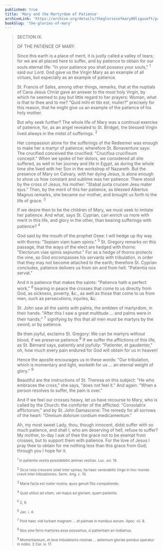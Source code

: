 ```yaml
---
published: true
title: 'Mary and the Martyrdom of Patience'
archiveLink: 'https://archive.org/details/thegloriesofmary00liguuoft/page/636?view=theater'
bookSlug: 'the-glories-of-mary'
---
```


> SECTION IX.
>
> OF THE PATIENCE OF MARY.
>
> Since this earth is a place of merit, it is justly called a valley of tears; for we are all placed here to suffer, and by patience to obtain for our souls eternal life: "In your patience you shall possess your souls," <sup>1</sup> said our Lord. God gave us the Virgin Mary as an example of all virtues, but especially as an example of patience.
>
> St. Francis of Sales, among other things, remarks, that at the nuptials of Cana Jesus Christ gave an answer to the most holy Virgin, by which he seemed to pay but little regard to her prayers: Woman, what is that to thee and to me? "Quid mihi et tibi est, mulier?" precisely for this reason, that he might give us an example of the patience of his holy mother.
>
> But why seek further? The whole life of Mary was a continual exercise of patience, for, as an angel revealed to St. Bridget, the blessed Virgin lived always in the midst of sufferings. <sup>2</sup>
>
> Her compassion alone for the sufferings of the Redeemer was enough to make her a martyr of patience; wherefore St. Bonaventure says: The crucified conceived the crucified: "Crucifixa crucifixum concepit." When we spoke of her dolors, we considered all she suffered, as well in her journey and life in Egypt, as during the whole time she lived with her Son in the workshop of Nazareth. But the presence of Mary on Calvary, with her dying Jesus, is alone enough to show us how constant and sublime was her patience: There stood by the cross of Jesus, his mother: "Stabat juxta crucem Jesu mater ejus." Then, by the merit of this her patience, as blessed Albertus Magnus remarks, she became our mother, and brought us forth to the life of grace. <sup>3</sup>
>
> If we desire then to be the children of Mary, we must seek to imitate her patience. And what, says St. Cyprian, can enrich us more with merit in this life, and glory in the other, than bearing sufferings with patience? <sup>4</sup>
>
> God said by the mouth of the prophet Osee: I will hedge up thy way with thorns: "Sepiam viam tuam spinis." <sup>5</sup> St. Gregory remarks on this passage, that the ways of the elect are hedged with thorns: "Electorum viae spinis sepiuntur." For as a hedge of thorns protects the vine, so God encompasses his servants with tribulation, in order that they may not become attached to the earth; therefore St. Cyprian concludes, patience delivers us from sin and from hell: "Patientia nos servat."
>
> And it is patience that makes the saints: "Patience hath a perfect work," <sup>6</sup> bearing in peace the crosses that come to us directly from God, as sickness, poverty, &c., as well as those that come to us from men, such as persecutions, injuries, &c.
>
> St. John saw all the saints with palms, the emblem of martyrdom, in their hands. "After this I saw a great multitude … and palms were in their hands;" <sup>7</sup> signifying by this that all men must be martyrs by the sword, or by patience.
>
> Be then joyful, exclaims St. Gregory: We can be martyrs without blood, if we preserve patience.<sup>8</sup> If we suffer the afflictions of this life, as St. Bernard says, patiently and joyfully: "Patienter, et gaudenter," oh, how much every pain endured for God will obtain for us in heaven!
>
> Hence the apostle encourages us in these words: "Our tribulation, which is momentary and light, worketh for us … an eternal weight of glory." <sup>9</sup>
>
> Beautiful are the instructions of St. Theresa on this subject: "He who embraces the cross," she says, "does not feel it." And again: "When a person resolves to suffer, the pain is over."
>
> And if we feel our crosses heavy, let us have recourse to Mary, who is called by the Church: the comforter of the afflicted: "Consolatrix afflictorum;" and by St. John Damascene: The remedy for all sorrows of the heart: "Omnium dolorum cordium medicamentum."
>
> Ah, my most sweet Lady, thou, though innocent, didst suffer with so much patience, and shall I, who am deserving of hell, refuse to suffer? My mother, to-day I ask of thee the grace not to be exempt from crosses, but to support them with patience. For the love of Jesus I pray thee to obtain for me nothing less than this grace from God; through you I hope for it.
>
> <small><sup>1</sup> In patientia vestra possidebitis animas vestras. Luc. xxi. 19.</small>
>
> <small><sup>2</sup> Sicut rosa crescere solet inter spinas; ita haec venerabilis Virgo in hoc mundo crevit inter tribulationes. Serm. Ang. c. 10.</small>
>
> <small><sup>3</sup> Maria facta est mater nostra, quos genuit filio compatiendo.</small>
>
> <small><sup>4</sup> Quid utilius ad vitam, vel majus ad gloriam, quam patientis.</small>
>
> <small><sup>5</sup> 2, 6.</small>
>
> <small><sup>6</sup> Jac. i. 4.</small>
>
> <small><sup>7</sup> Post haec vidi turbam magnam … et palmae in manibus eorum. Apoc. vii. 8.</small>
>
> <small><sup>8</sup> Nos sine ferro martyres esse possumus, si patientiam en todiamus.</small>
>
> <small><sup>9</sup> Momentaneum, et leve tribulationis nostrae … aeternum gloriae pondus operatur in nobis. 2 Cor. iv. 17.</small>